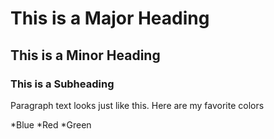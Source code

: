 # This is a Major Heading

## This is a Minor Heading

### This is a Subheading

Paragraph text looks just like this.  Here are my favorite colors

*Blue
*Red
*Green

